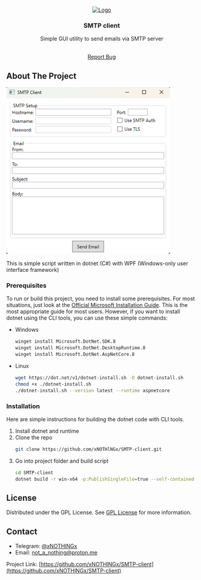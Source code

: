 
<br/>
<div align="center">
<a href="https://github.com/xNOTHlNGx/SMTP-client">
<img src="https://flowmattic.com/wp-content/uploads/2023/06/icon-email.svg'" alt="Logo" width="80" height="80">
</a>
<h3 align="center">SMTP client</h3>
<p align="center">
Simple GUI utility to send emails via SMTP server

<br/>
<br/>
  
<a href="https://github.com/xNOTHlNGx/SMTP-client/issues/new?labels=bug&template=bug-report---.md">Report Bug</a>

</p>
</div>

## About The Project

![UI screenshot](assets/screenshot.png)

This is simple script written in dotnet (C#) with WPF (Windows-only user interface framework)
### Prerequisites

To run or build this project, you need to install some prerequisites. For most situations, just look at the [Official Microsoft Installation Guide](https://learn.microsoft.com/en-us/dotnet/core/install/). This is the most appropriate guide for most users. However, if you want to install dotnet using the CLI tools, you can use these simple commands:

- Windows
  ```sh
  winget install Microsoft.DotNet.SDK.8
  winget install Microsoft.DotNet.DesktopRuntime.8
  winget install Microsoft.DotNet.AspNetCore.8
  ```
- Linux 
  ```sh
  wget https://dot.net/v1/dotnet-install.sh -O dotnet-install.sh
  chmod +x ./dotnet-install.sh
  ./dotnet-install.sh --version latest --runtime aspnetcore
  ```
### Installation

Here are simple instructions for building the dotnet code with CLI tools.

1. Install dotnet and runtime
2. Clone the repo
   ```sh
   git clone https://github.com/xNOTHlNGx/SMTP-client.git
   ```
3. Go into project folder and build script
   ```sh
   cd SMTP-client
   dotnet build -r win-x64 -p:PublishSingleFile=true --self-contained true
   ```
## License

Distributed under the GPL License. See [GPL License](https://www.gnu.org/licenses/gpl-3.0.html) for more information.

## Contact

- Telegram: [@xNOTHlNGx](https://t.me/xNOTHlNGx) 
- Email: [not_a_nothing@proton.me](mailto:not_a_nothing@proton.me)

Project Link: [https://github.com/xNOTHlNGx/SMTP-client](https://github.com/xNOTHlNGx/SMTP-client)
